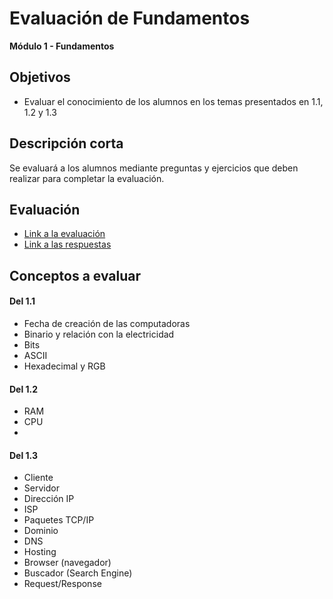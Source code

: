 # Evaluación de Fundamentos

**Módulo 1 - Fundamentos**

## Objetivos

- Evaluar el conocimiento de los alumnos en los temas presentados en 1.1, 1.2 y 1.3

## Descripción corta

Se evaluará a los alumnos mediante preguntas y ejercicios que deben realizar para completar la evaluación.

## Evaluación

- [Link a la evaluación](https://docs.google.com/document/d/1FVWHiVVUg3xv8d5eTSriLQwoBpwNkja3o610THEqrDw/edit?usp=sharing)
- [Link a las respuestas](https://docs.google.com/document/d/1PqOVQF_BOzW7ND6x81ldgaYI2VwiWJxWJtNFu3-YlxE/edit?usp=sharing)

## Conceptos a evaluar

#### Del 1.1

- Fecha de creación de las computadoras
- Binario y relación con la electricidad
- Bits
- ASCII
- Hexadecimal y RGB

#### Del 1.2

- RAM
- CPU
-

#### Del 1.3

- Cliente
- Servidor
- Dirección IP
- ISP
- Paquetes TCP/IP
- Dominio
- DNS
- Hosting
- Browser (navegador)
- Buscador (Search Engine)
- Request/Response
